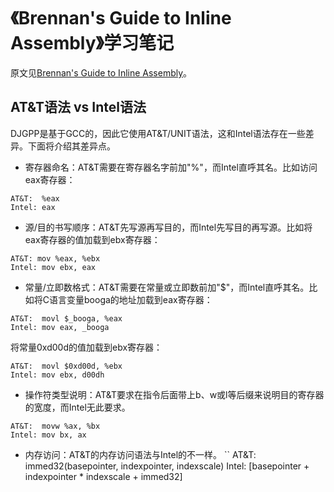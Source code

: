 # 《Brennan's Guide to Inline Assembly》学习笔记

原文见[Brennan's Guide to Inline Assembly](http://www.delorie.com/djgpp/doc/brennan/brennan_att_inline_djgpp.html)。

## AT&T语法 vs Intel语法
DJGPP是基于GCC的，因此它使用AT&T/UNIT语法，这和Intel语法存在一些差异。下面将介绍其差异点。

* 寄存器命名：AT&T需要在寄存器名字前加"%"，而Intel直呼其名。比如访问eax寄存器：
```
AT&T:  %eax
Intel: eax
```

* 源/目的书写顺序：AT&T先写源再写目的，而Intel先写目的再写源。比如将eax寄存器的值加载到ebx寄存器：
```
AT&T: mov %eax, %ebx
Intel: mov ebx, eax 
```

* 常量/立即数格式：AT&T需要在常量或立即数前加"$"，而Intel直呼其名。比如将C语言变量booga的地址加载到eax寄存器：
```
AT&T:  movl $_booga, %eax
Intel: mov eax, _booga
```
将常量0xd00d的值加载到ebx寄存器：
```
AT&T:  movl $0xd00d, %ebx
Intel: mov ebx, d00dh
```

* 操作符类型说明：AT&T要求在指令后面带上b、w或l等后缀来说明目的寄存器的宽度，而Intel无此要求。
```
AT&T:  movw %ax, %bx
Intel: mov bx, ax
```

* 内存访问：AT&T的内存访问语法与Intel的不一样。
``
AT&T:  immed32(basepointer, indexpointer, indexscale)
Intel: [basepointer + indexpointer * indexscale + immed32]
```

